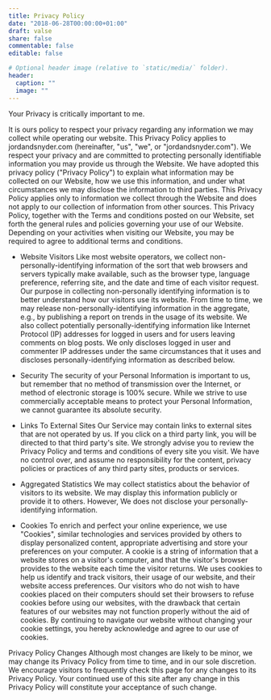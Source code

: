 ```yaml
---
title: Privacy Policy
date: "2018-06-28T00:00:00+01:00"
draft: valse
share: false
commentable: false
editable: false

# Optional header image (relative to `static/media/` folder).
header:
  caption: ""
  image: ""
---
```


Your Privacy is critically important to me.

It is ours policy to respect your privacy regarding any information we may collect while operating our website. This Privacy Policy applies to jordandsnyder.com (hereinafter, "us", "we", or "jordandsnyder.com"). We respect your privacy and are committed to protecting personally identifiable information you may provide us through the Website. We have adopted this privacy policy ("Privacy Policy") to explain what information may be collected on our Website, how we use this information, and under what circumstances we may disclose the information to third parties. This Privacy Policy applies only to information we collect through the Website and does not apply to our collection of information from other sources.
This Privacy Policy, together with the Terms and conditions posted on our Website, set forth the general rules and policies governing your use of our Website. Depending on your activities when visiting our Website, you may be required to agree to additional terms and conditions.

- Website Visitors
Like most website operators, we collect non-personally-identifying information of the sort that web browsers and servers typically make available, such as the browser type, language preference, referring site, and the date and time of each visitor request. Our purpose in collecting non-personally identifying information is to better understand how our visitors use its website. From time to time, we may release non-personally-identifying information in the aggregate, e.g., by publishing a report on trends in the usage of its website.
We also collect potentially personally-identifying information like Internet Protocol (IP) addresses for logged in users and for users leaving comments on blog posts. We only discloses logged in user and commenter IP addresses under the same circumstances that it uses and discloses personally-identifying information as described below.


- Security
The security of your Personal Information is important to us, but remember that no method of transmission over the Internet, or method of electronic storage is 100% secure. While we strive to use commercially acceptable means to protect your Personal Information, we cannot guarantee its absolute security.


- Links To External Sites
Our Service may contain links to external sites that are not operated by us. If you click on a third party link, you will be directed to that third party's site. We strongly advise you to review the Privacy Policy and terms and conditions of every site you visit.
We have no control over, and assume no responsibility for the content, privacy policies or practices of any third party sites, products or services.

- Aggregated Statistics
We may collect statistics about the behavior of visitors to its website. We may display this information publicly or provide it to others. However, We does not disclose your personally-identifying information.

- Cookies
To enrich and perfect your online experience, we use "Cookies", similar technologies and services provided by others to display personalized content, appropriate advertising and store your preferences on your computer.
A cookie is a string of information that a website stores on a visitor's computer, and that the visitor's browser provides to the website each time the visitor returns. We uses cookies to help us identify and track visitors, their usage of our website, and their website access preferences. Our visitors who do not wish to have cookies placed on their computers should set their browsers to refuse cookies before using our websites, with the drawback that certain features of our websites may not function properly without the aid of cookies.
By continuing to navigate our website without changing your cookie settings, you hereby acknowledge and agree to our use of cookies.

Privacy Policy Changes
Although most changes are likely to be minor, we may change its Privacy Policy from time to time, and in our sole discretion. We encourage visitors to frequently check this page for any changes to its Privacy Policy. Your continued use of this site after any change in this Privacy Policy will constitute your acceptance of such change.
